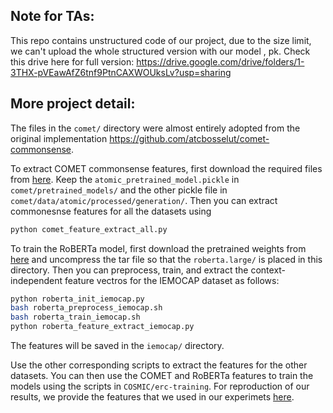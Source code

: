 ## Note for TAs: 
This repo contains unstructured code of our project, due to the size limit, we can't upload the whole structured version with our model , pk. Check this drive here for full version:  https://drive.google.com/drive/folders/1-3THX-pVEawAfZ6tnf9PtnCAXWOUksLv?usp=sharing 



## More project detail: 
The files in the `comet/` directory were almost entirely adopted from the original implementation https://github.com/atcbosselut/comet-commonsense. 

To extract COMET commonsense features, first download the required files from [here](https://drive.google.com/file/d/1vNi4TViLKX_V_wGVXfhpvKimqMjhGBNX/view?usp=sharing). Keep the `atomic_pretrained_model.pickle` in `comet/pretrained_models/` and the other pickle file in `comet/data/atomic/processed/generation/`. Then you can extract commonesnse features for all the datasets using

```bash
python comet_feature_extract_all.py
```

To train the RoBERTa model, first download the pretrained weights from [here](https://dl.fbaipublicfiles.com/fairseq/models/roberta.large.tar.gz) and uncompress the tar file so that the `roberta.large/` is placed in this directory. Then you can preprocess, train, and extract the context-independent feature vectros for the IEMOCAP dataset as follows:

```bash
python roberta_init_iemocap.py
bash roberta_preprocess_iemocap.sh
bash roberta_train_iemocap.sh
python roberta_feature_extract_iemocap.py
```

The features will be saved in the `iemocap/` directory.

Use the other corresponding scripts to extract the features for the other datasets. You can then use the COMET and RoBERTa features to train the models using the scripts in `COSMIC/erc-training`. For reproduction of our results, we provide the features that we used in our experimets [here](https://drive.google.com/file/d/1TQYQYCoPtdXN2rQ1mR2jisjUztmOzfZr/view?usp=sharing).
